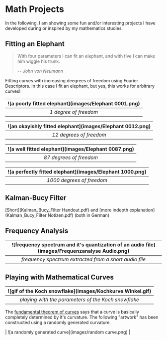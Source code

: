 # Math Projects

In the following, I am showing some fun and/or interesting projects I have developed during or inspired by my mathematics studies.

## Fitting an Elephant

> With four parameters I can fit an elephant, and with five I can make him wiggle his trunk.
>
> -- <cite>John von Neumann</cite>

Fitting curves with increasing deegrees of freedom using Fourier Descriptors. In this case I fit an elephant, but yes, this works for arbitrary curves!

| ![a poorly fitted elephant](images/Elephant 0001.png) |
|:--:|
| *1 degree of freedom* |

| ![an okayishly fitted elephant](images/Elephant 0012.png) |
|:--:|
| *12 degrees of freedom* |

| ![a well fitted elephant](images/Elephant 0087.png) |
|:--:|
| *87 degrees of freedom* |

| ![a perfectly fitted elephant](images/Elephant 1000.png) |
|:--:|
| *1000 degrees of freedom* |

## Kalman-Bucy Filter

[Short](Kalman_Bucy_Filter Handout.pdf) and [more indepth explanation](Kalman_Bucy_Filter Notizen.pdf) (both in German)

## Frequency Analysis

| ![frequency spectrum and it's quantization of an audio file](images/Frequenzanalyse Audio.png) |
|:--:|
| *frequency spectrum extracted from a short audio file* |

## Playing with Mathematical Curves

| ![gif of the Koch snowflake](images/Kochkurve Winkel.gif) |
|:--:|
| *playing with the parameters of the Koch snowflake* |

The [fundamental theorem of curves](https://en.wikipedia.org/wiki/Fundamental_theorem_of_curves) says that a curve is basically completely determined by it's curvature. The following "artwork" has been constructed using a randomly generated curvature.

| ![a randomly generated curve](images/random curve.png) |
